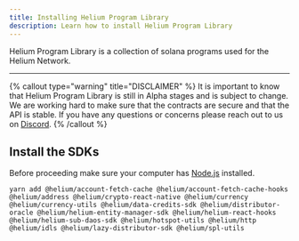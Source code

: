 ```yaml
---
title: Installing Helium Program Library
description: Learn how to install Helium Program Library
---
```


Helium Program Library is a collection of solana programs used for the Helium Network.

---

{% callout type="warning" title="DISCLAIMER" %}
It is important to know that Helium Program Library is still in Alpha stages and is subject to change. We are working hard to make sure that the contracts are secure and that the API is stable. If you have any questions or concerns please reach out to us on [Discord](https://discord.gg/3Xk3F2Q6).
{% /callout %}

## Install the SDKs

Before proceeding make sure your computer has [Node.js](https://nodejs.org/en/) installed.

```shell
yarn add @helium/account-fetch-cache @helium/account-fetch-cache-hooks @helium/address @helium/crypto-react-native @helium/currency @helium/currency-utils @helium/data-credits-sdk @helium/distributor-oracle @helium/helium-entity-manager-sdk @helium/helium-react-hooks @helium/helium-sub-daos-sdk @helium/hotspot-utils @helium/http @helium/idls @helium/lazy-distributor-sdk @helium/spl-utils
```
